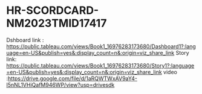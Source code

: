# HR-SCORDCARD-NM2023TMID17417
Dshboard link :	https://public.tableau.com/views/Book1_16976283173680/Dashboard1?:language=en-US&publish=yes&:display_count=n&:origin=viz_share_link
Story link:	https://public.tableau.com/views/Book1_16976283173680/Story1?:language=en-US&publish=yes&:display_count=n&:origin=viz_share_link
video :https://drive.google.com/file/d/1aRQWTWxAV9aY4-I5nNL1VHiQafM946WP/view?usp=drivesdk
